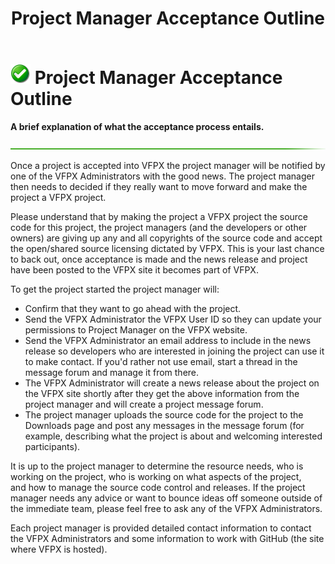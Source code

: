 ﻿---
layout: page
title: "Project Manager Acceptance Outline"
permalink: /projectacceptance/
---

# ![check.png](check.png) Project Manager Acceptance Outline

**A brief explanation of what the acceptance process entails.**  

![](hr-g.png)  

Once a project is accepted into VFPX the project manager will be notified by one of the VFPX Administrators with the good news. The project manager then needs to decided if they really want to move forward and make the project a VFPX project.  

Please understand that by making the project a VFPX project the source code for this project, the project managers (and the developers or other owners) are giving up any and all copyrights of the source code and accept the open/shared source licensing dictated by VFPX. This is your last chance to back out, once acceptance is made and the news release and project have been posted to the VFPX site it becomes part of VFPX.  

To get the project started the project manager will:

*   Confirm that they want to go ahead with the project.
*   Send the VFPX Administrator the VFPX User ID so they can update your permissions to Project Manager on the VFPX website.
*   Send the VFPX Administrator an email address to include in the news release so developers who are interested in joining the project can use it to make contact. If you'd rather not use email, start a thread in the message forum and manage it from there.
*   The VFPX Administrator will create a news release about the project on the VFPX site shortly after they get the above information from the project manager and will create a project message forum.
*   The project manager uploads the source code for the project to the Downloads page and post any messages in the message forum (for example, describing what the project is about and welcoming interested participants).

It is up to the project manager to determine the resource needs, who is working on the project, who is working on what aspects of the project,  
and how to manage the source code control and releases. If the project manager needs any advice or want to bounce ideas off someone outside of the immediate team, please feel free to ask any of the VFPX Administrators.  

Each project manager is provided detailed contact information to contact the VFPX Administrators and some information to work with GitHub (the site where VFPX is hosted).